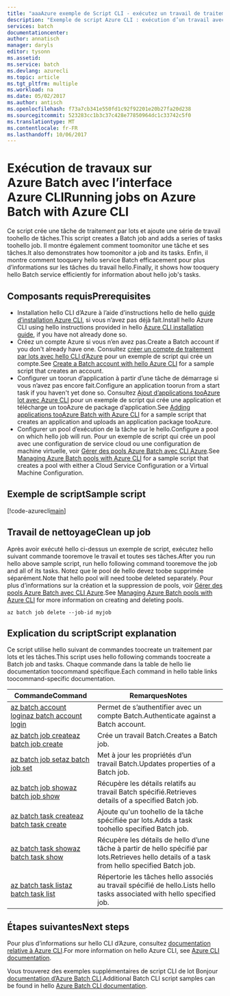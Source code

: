 ```yaml
---
title: "aaaAzure exemple de Script CLI - exécutez un travail de traitement par lots | Documents Microsoft"
description: "Exemple de script Azure CLI : exécution d’un travail avec Batch"
services: batch
documentationcenter: 
author: annatisch
manager: daryls
editor: tysonn
ms.assetid: 
ms.service: batch
ms.devlang: azurecli
ms.topic: article
ms.tgt_pltfrm: multiple
ms.workload: na
ms.date: 05/02/2017
ms.author: antisch
ms.openlocfilehash: f73a7cb341e550fd1c92f92201e20b27fa20d238
ms.sourcegitcommit: 523283cc1b3c37c428e77850964dc1c33742c5f0
ms.translationtype: MT
ms.contentlocale: fr-FR
ms.lasthandoff: 10/06/2017
---
```

# <a name="running-jobs-on-azure-batch-with-azure-cli"></a><span data-ttu-id="e2975-103">Exécution de travaux sur Azure Batch avec l’interface Azure CLI</span><span class="sxs-lookup"><span data-stu-id="e2975-103">Running jobs on Azure Batch with Azure CLI</span></span>

<span data-ttu-id="e2975-104">Ce script crée une tâche de traitement par lots et ajoute une série de travail toohello de tâches.</span><span class="sxs-lookup"><span data-stu-id="e2975-104">This script creates a Batch job and adds a series of tasks toohello job.</span></span> <span data-ttu-id="e2975-105">Il montre également comment toomonitor une tâche et ses tâches.</span><span class="sxs-lookup"><span data-stu-id="e2975-105">It also demonstrates how toomonitor a job and its tasks.</span></span> <span data-ttu-id="e2975-106">Enfin, il montre comment tooquery hello service Batch efficacement pour plus d’informations sur les tâches du travail hello.</span><span class="sxs-lookup"><span data-stu-id="e2975-106">Finally, it shows how tooquery hello Batch service efficiently for information about hello job's tasks.</span></span>

## <a name="prerequisites"></a><span data-ttu-id="e2975-107">Composants requis</span><span class="sxs-lookup"><span data-stu-id="e2975-107">Prerequisites</span></span>

- <span data-ttu-id="e2975-108">Installation hello CLI d’Azure à l’aide d’instructions hello de hello [guide d’installation Azure CLI](https://docs.microsoft.com/cli/azure/install-azure-cli), si vous n’avez pas déjà fait.</span><span class="sxs-lookup"><span data-stu-id="e2975-108">Install hello Azure CLI using hello instructions provided in hello [Azure CLI installation guide](https://docs.microsoft.com/cli/azure/install-azure-cli), if you have not already done so.</span></span>
- <span data-ttu-id="e2975-109">Créez un compte Azure si vous n’en avez pas.</span><span class="sxs-lookup"><span data-stu-id="e2975-109">Create a Batch account if you don't already have one.</span></span> <span data-ttu-id="e2975-110">Consultez [créer un compte de traitement par lots avec hello CLI d’Azure](https://docs.microsoft.com/azure/batch/scripts/batch-cli-sample-create-account) pour un exemple de script qui crée un compte.</span><span class="sxs-lookup"><span data-stu-id="e2975-110">See [Create a Batch account with hello Azure CLI](https://docs.microsoft.com/azure/batch/scripts/batch-cli-sample-create-account) for a sample script that creates an account.</span></span>
- <span data-ttu-id="e2975-111">Configurer un toorun d’application à partir d’une tâche de démarrage si vous n’avez pas encore fait.</span><span class="sxs-lookup"><span data-stu-id="e2975-111">Configure an application toorun from a start task if you haven't yet done so.</span></span> <span data-ttu-id="e2975-112">Consultez [Ajout d’applications tooAzure lot avec Azure CLI](https://docs.microsoft.com/azure/batch/scripts/batch-cli-sample-add-application) pour un exemple de script qui crée une application et télécharge un tooAzure de package d’application.</span><span class="sxs-lookup"><span data-stu-id="e2975-112">See [Adding applications tooAzure Batch with Azure CLI](https://docs.microsoft.com/azure/batch/scripts/batch-cli-sample-add-application) for a sample script that creates an application and uploads an application package tooAzure.</span></span>
- <span data-ttu-id="e2975-113">Configurer un pool d’exécution de la tâche sur le hello.</span><span class="sxs-lookup"><span data-stu-id="e2975-113">Configure a pool on which hello job will run.</span></span> <span data-ttu-id="e2975-114">Pour un exemple de script qui crée un pool avec une configuration de service cloud ou une configuration de machine virtuelle, voir [Gérer des pools Azure Batch avec CLI Azure](https://docs.microsoft.com/azure/batch/batch-cli-sample-manage-pool).</span><span class="sxs-lookup"><span data-stu-id="e2975-114">See [Managing Azure Batch pools with Azure CLI](https://docs.microsoft.com/azure/batch/batch-cli-sample-manage-pool) for a sample script that creates a pool with either a Cloud Service Configuration or a Virtual Machine Configuration.</span></span>

## <a name="sample-script"></a><span data-ttu-id="e2975-115">Exemple de script</span><span class="sxs-lookup"><span data-stu-id="e2975-115">Sample script</span></span>

[!code-azurecli[main](../../../cli_scripts/batch/run-job/run-job.sh "Run Job")]

## <a name="clean-up-job"></a><span data-ttu-id="e2975-116">Travail de nettoyage</span><span class="sxs-lookup"><span data-stu-id="e2975-116">Clean up job</span></span>

<span data-ttu-id="e2975-117">Après avoir exécuté hello ci-dessus un exemple de script, exécutez hello suivant commande tooremove le travail et toutes ses tâches.</span><span class="sxs-lookup"><span data-stu-id="e2975-117">After you run hello above sample script, run hello following command tooremove the job and all of its tasks.</span></span> <span data-ttu-id="e2975-118">Notez que le pool de hello devez toobe supprimée séparément.</span><span class="sxs-lookup"><span data-stu-id="e2975-118">Note that hello pool will need toobe deleted separately.</span></span> <span data-ttu-id="e2975-119">Pour plus d’informations sur la création et la suppression de pools, voir [Gérer des pools Azure Batch avec CLI Azure](./batch-cli-sample-manage-pool.md).</span><span class="sxs-lookup"><span data-stu-id="e2975-119">See [Managing Azure Batch pools with Azure CLI](./batch-cli-sample-manage-pool.md) for more information on creating and deleting pools.</span></span>

```azurecli
az batch job delete --job-id myjob
```

## <a name="script-explanation"></a><span data-ttu-id="e2975-120">Explication du script</span><span class="sxs-lookup"><span data-stu-id="e2975-120">Script explanation</span></span>

<span data-ttu-id="e2975-121">Ce script utilise hello suivant de commandes toocreate un traitement par lots et les tâches.</span><span class="sxs-lookup"><span data-stu-id="e2975-121">This script uses hello following commands toocreate a Batch job and tasks.</span></span> <span data-ttu-id="e2975-122">Chaque commande dans la table de hello lie documentation toocommand spécifique.</span><span class="sxs-lookup"><span data-stu-id="e2975-122">Each command in hello table links toocommand-specific documentation.</span></span>

| <span data-ttu-id="e2975-123">Commande</span><span class="sxs-lookup"><span data-stu-id="e2975-123">Command</span></span> | <span data-ttu-id="e2975-124">Remarques</span><span class="sxs-lookup"><span data-stu-id="e2975-124">Notes</span></span> |
|---|---|
| [<span data-ttu-id="e2975-125">az batch account login</span><span class="sxs-lookup"><span data-stu-id="e2975-125">az batch account login</span></span>](https://docs.microsoft.com/cli/azure/batch/account#login) | <span data-ttu-id="e2975-126">Permet de s’authentifier avec un compte Batch.</span><span class="sxs-lookup"><span data-stu-id="e2975-126">Authenticate against a Batch account.</span></span>  |
| [<span data-ttu-id="e2975-127">az batch job create</span><span class="sxs-lookup"><span data-stu-id="e2975-127">az batch job create</span></span>](https://docs.microsoft.com/cli/azure/batch/job#create) | <span data-ttu-id="e2975-128">Crée un travail Batch.</span><span class="sxs-lookup"><span data-stu-id="e2975-128">Creates a Batch job.</span></span>  |
| [<span data-ttu-id="e2975-129">az batch job set</span><span class="sxs-lookup"><span data-stu-id="e2975-129">az batch job set</span></span>](https://docs.microsoft.com/cli/azure/batch/job#set) | <span data-ttu-id="e2975-130">Met à jour les propriétés d’un travail Batch.</span><span class="sxs-lookup"><span data-stu-id="e2975-130">Updates properties of a Batch job.</span></span>  |
| [<span data-ttu-id="e2975-131">az batch job show</span><span class="sxs-lookup"><span data-stu-id="e2975-131">az batch job show</span></span>](https://docs.microsoft.com/cli/azure/batch/job#show) | <span data-ttu-id="e2975-132">Récupère les détails relatifs au travail Batch spécifié.</span><span class="sxs-lookup"><span data-stu-id="e2975-132">Retrieves details of a specified Batch job.</span></span>  |
| [<span data-ttu-id="e2975-133">az batch task create</span><span class="sxs-lookup"><span data-stu-id="e2975-133">az batch task create</span></span>](https://docs.microsoft.com/cli/azure/batch/task#create) | <span data-ttu-id="e2975-134">Ajoute qu'un toohello de la tâche spécifiée par lots.</span><span class="sxs-lookup"><span data-stu-id="e2975-134">Adds a task toohello specified Batch job.</span></span>  |
| [<span data-ttu-id="e2975-135">az batch task show</span><span class="sxs-lookup"><span data-stu-id="e2975-135">az batch task show</span></span>](https://docs.microsoft.com/cli/azure/batch/task#show) | <span data-ttu-id="e2975-136">Récupère les détails de hello d’une tâche à partir de hello spécifié par lots.</span><span class="sxs-lookup"><span data-stu-id="e2975-136">Retrieves hello details of a task from hello specified Batch job.</span></span>  |
| [<span data-ttu-id="e2975-137">az batch task list</span><span class="sxs-lookup"><span data-stu-id="e2975-137">az batch task list</span></span>](https://docs.microsoft.com/cli/azure/batch/task#list) | <span data-ttu-id="e2975-138">Répertorie les tâches hello associés au travail spécifié de hello.</span><span class="sxs-lookup"><span data-stu-id="e2975-138">Lists hello tasks associated with hello specified job.</span></span>  |

## <a name="next-steps"></a><span data-ttu-id="e2975-139">Étapes suivantes</span><span class="sxs-lookup"><span data-stu-id="e2975-139">Next steps</span></span>

<span data-ttu-id="e2975-140">Pour plus d’informations sur hello CLI d’Azure, consultez [documentation relative à Azure CLI](https://docs.microsoft.com/cli/azure/overview).</span><span class="sxs-lookup"><span data-stu-id="e2975-140">For more information on hello Azure CLI, see [Azure CLI documentation](https://docs.microsoft.com/cli/azure/overview).</span></span>

<span data-ttu-id="e2975-141">Vous trouverez des exemples supplémentaires de script CLI de lot Bonjour [documentation d’Azure Batch CLI](../batch-cli-samples.md).</span><span class="sxs-lookup"><span data-stu-id="e2975-141">Additional Batch CLI script samples can be found in hello [Azure Batch CLI documentation](../batch-cli-samples.md).</span></span>
